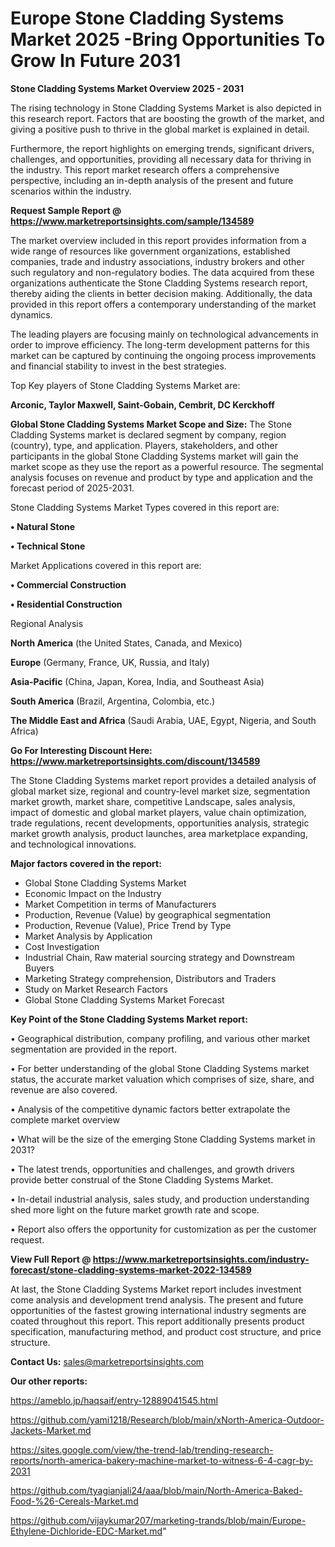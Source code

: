 # Europe Stone Cladding Systems Market 2025 -Bring Opportunities To Grow In Future 2031

<Strong> Stone Cladding Systems Market Overview 2025 - 2031</strong>

The rising technology in Stone Cladding Systems Market is also depicted in this research report. Factors that are boosting the growth of the market, and giving a positive push to thrive in the global market is explained in detail.

Furthermore, the report highlights on emerging trends, significant drivers, challenges, and opportunities, providing all necessary data for thriving in the industry. This report market research offers a comprehensive perspective, including an in-depth analysis of the present and future scenarios within the industry.

<strong>Request Sample Report @ <a href=https://www.marketreportsinsights.com/sample/134589>https://www.marketreportsinsights.com/sample/134589</a></strong>

The market overview included in this report provides information from a wide range of resources like government organizations, established companies, trade and industry associations, industry brokers and other such regulatory and non-regulatory bodies. The data acquired from these organizations authenticate the Stone Cladding Systems research report, thereby aiding the clients in better decision making. Additionally, the data provided in this report offers a contemporary understanding of the market dynamics.

The leading players are focusing mainly on technological advancements in order to improve efficiency. The long-term development patterns for this market can be captured by continuing the ongoing process improvements and financial stability to invest in the best strategies.

Top Key players of Stone Cladding Systems Market are:

<strong>Arconic, Taylor Maxwell, Saint-Gobain, Cembrit, DC Kerckhoff</strong>

<strong><b>Global Stone Cladding Systems Market Scope and Size:</b></strong>
The Stone Cladding Systems market is declared segment by company, region (country), type, and application. Players, stakeholders, and other participants in the global Stone Cladding Systems market will gain the market scope as they use the report as a powerful resource. The segmental analysis focuses on revenue and product by type and application and the forecast period of 2025-2031.

Stone Cladding Systems Market Types covered in this report are:

<strong>• Natural Stone

• Technical Stone</strong>

Market Applications covered in this report are:

<strong>• Commercial Construction

• Residential Construction</strong> 

Regional Analysis

<strong>North America</strong> (the United States, Canada, and Mexico)

<strong>Europe</strong> (Germany, France, UK, Russia, and Italy)

<strong>Asia-Pacific</strong> (China, Japan, Korea, India, and Southeast Asia)

<strong>South America</strong> (Brazil, Argentina, Colombia, etc.)

<strong>The Middle East and Africa</strong> (Saudi Arabia, UAE, Egypt, Nigeria, and South Africa)

<strong>Go For Interesting Discount Here: <a href=https://www.marketreportsinsights.com/discount/134589>https://www.marketreportsinsights.com/discount/134589</a></strong>

The Stone Cladding Systems market report provides a detailed analysis of global market size, regional and country-level market size, segmentation market growth, market share, competitive Landscape, sales analysis, impact of domestic and global market players, value chain optimization, trade regulations, recent developments, opportunities analysis, strategic market growth analysis, product launches, area marketplace expanding, and technological innovations.

<strong><b>Major factors covered in the report:</b></strong>
<ul>
  <li>Global Stone Cladding Systems Market </li>
  <li>Economic Impact on the Industry</li>
  <li>Market Competition in terms of Manufacturers</li>
  <li>Production, Revenue (Value) by geographical segmentation</li>
  <li>Production, Revenue (Value), Price Trend by Type</li>
  <li>Market Analysis by Application</li>
  <li>Cost Investigation</li>
  <li>Industrial Chain, Raw material sourcing strategy and Downstream Buyers</li>
  <li>Marketing Strategy comprehension, Distributors and Traders</li>
  <li>Study on Market Research Factors</li>
  <li>Global Stone Cladding Systems Market Forecast</li>
</ul>

<strong><b>Key Point of the Stone Cladding Systems Market report:</b></strong>

• Geographical distribution, company profiling, and various other market segmentation are provided in the report.

• For better understanding of the global Stone Cladding Systems market status, the accurate market valuation which comprises of size, share, and revenue are also covered.

• Analysis of the competitive dynamic factors better extrapolate the complete market overview

• What will be the size of the emerging Stone Cladding Systems market in 2031?

• The latest trends, opportunities and challenges, and growth drivers provide better construal of the Stone Cladding Systems Market.

• In-detail industrial analysis, sales study, and production understanding shed more light on the future market growth rate and scope.

• Report also offers the opportunity for customization as per the customer request.

<strong><b>View Full Report @ <a href=https://www.marketreportsinsights.com/industry-forecast/stone-cladding-systems-market-2022-134589>https://www.marketreportsinsights.com/industry-forecast/stone-cladding-systems-market-2022-134589</a></b></strong>


At last, the Stone Cladding Systems Market report includes investment come analysis and development trend analysis. The present and future opportunities of the fastest growing international industry segments are coated throughout this report. This report additionally presents product specification, manufacturing method, and product cost structure, and price structure.

<strong>Contact Us:</strong>
sales@marketreportsinsights.com

<strong>Our other reports:</strong>

<a href=https://ameblo.jp/haqsaif/entry-12889041545.html>https://ameblo.jp/haqsaif/entry-12889041545.html</a>

<a href=https://github.com/yami1218/Research/blob/main/xNorth-America-Outdoor-Jackets-Market.md>https://github.com/yami1218/Research/blob/main/xNorth-America-Outdoor-Jackets-Market.md</a>

<a href=https://sites.google.com/view/the-trend-lab/trending-research-reports/north-america-bakery-machine-market-to-witness-6-4-cagr-by-2031>https://sites.google.com/view/the-trend-lab/trending-research-reports/north-america-bakery-machine-market-to-witness-6-4-cagr-by-2031</a>

<a href=https://github.com/tyagianjali24/aaa/blob/main/North-America-Baked-Food-%26-Cereals-Market.md>https://github.com/tyagianjali24/aaa/blob/main/North-America-Baked-Food-%26-Cereals-Market.md</a>

<a href=https://github.com/vijaykumar207/marketing-trands/blob/main/Europe-Ethylene-Dichloride-EDC-Market.md>https://github.com/vijaykumar207/marketing-trands/blob/main/Europe-Ethylene-Dichloride-EDC-Market.md</a>"
